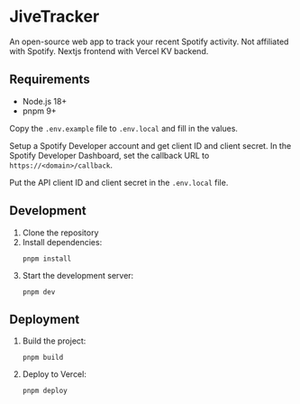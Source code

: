 # JiveTracker

An open-source web app to track your recent Spotify activity. Not affiliated with Spotify. Nextjs frontend with Vercel KV backend.

## Requirements

- Node.js 18+
- pnpm 9+

Copy the `.env.example` file to `.env.local` and fill in the values.

Setup a Spotify Developer account and get client ID and client secret.
In the Spotify Developer Dashboard, set the callback URL to `https://<domain>/callback`.

Put the API client ID and client secret in the `.env.local` file.

## Development

1. Clone the repository
2. Install dependencies:
   ```
   pnpm install
   ```
3. Start the development server:
   ```
   pnpm dev
   ```

## Deployment

1. Build the project:
   ```
   pnpm build
   ```
2. Deploy to Vercel:
   ```
   pnpm deploy
   ```